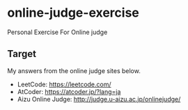 # online-judge-exercise
Personal Exercise For Online judge

## Target

My answers from the online judge sites below.

- LeetCode: https://leetcode.com/
- AtCoder: https://atcoder.jp/?lang=ja
- Aizu Online Judge: http://judge.u-aizu.ac.jp/onlinejudge/

